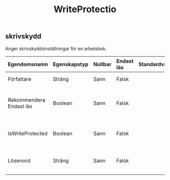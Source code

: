 ﻿---
title: WriteProtectio
second_title: Aspose.Cells Cloud Documen
type: docs
url: /sv/specification/model/writeprotection/
description: "Aspose.Cells Molnmodellspecifikation: WriteProtection. Hantera enkelt Excel och andra kalkylarksdokument med funktioner som att öppna, generera, redigera, dela, slå samman, jämföra och konvertera"
kwords: Excel, Office, Kalkylblad, Cloud REST API, WriteProtection
weight: 50
---
## **skrivskydd**

 Anger skrivskyddsinställningar för en arbetsbok.

| Egendomsnamn| Egenskapstyp| Nullbar| Endast läs| Standardvärde| Beskrivning|
|:- |:- |:- |:- |:- |:- |
| Författare| Sträng| Sann| Falsk|| Får och sätter författaren.|
| Rekommendera Endast läs| Boolean| Sann| Falsk|| Indikerar om alternativet Rekommenderat skrivskydd är valt.|
| IsWriteProtected| Boolean| Sann| Falsk|| Anger om denna arbetsbok är skrivskyddad.|
| Lösenord| Sträng| Sann| Falsk|| Ställer in det skyddade lösenordet för att ändra filen.|

